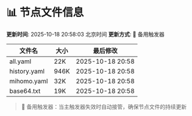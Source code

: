 # 📊 节点文件信息

**更新时间**: 2025-10-18 20:58:03 北京时间
**更新方式**: 🔄 备用触发器

| 文件名 | 大小 | 最后修改 |
|--------|------|----------|
| all.yaml | 22K | 2025-10-18 20:58 |
| history.yaml | 946K | 2025-10-18 20:58 |
| mihomo.yaml | 32K | 2025-10-18 20:58 |
| base64.txt | 19K | 2025-10-18 20:58 |

> 🔄 备用触发器：当主触发器失效时自动接管，确保节点文件的持续更新

